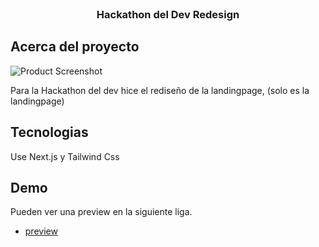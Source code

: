 <br/>
<div align="center">

<h3 align="center">Hackathon del Dev Redesign</h3>

</div>

 ## Acerca del proyecto

![Product Screenshot](https://hackatondeldev-r.vercel.app/images/screen.png)

Para la Hackathon del dev hice el rediseño de la landingpage, (solo es la landingpage)
 ## Tecnologias

Use Next.js y Tailwind Css
 ## Demo

Pueden ver una preview en la siguiente liga.


- [preview](https://hackatondeldev-r.vercel.app/)
